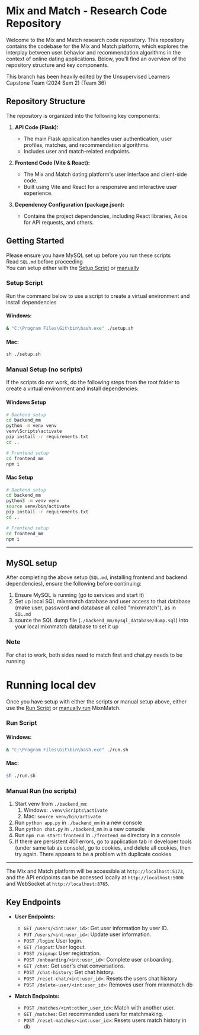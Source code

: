 # Mix and Match - Research Code Repository

Welcome to the Mix and Match research code repository. This repository contains the codebase for the Mix and Match platform, which explores the interplay between user behavior and recommendation algorithms in the context of online dating applications. Below, you'll find an overview of the repository structure and key components.

This branch has been heavily edited by the Unsupervised Learners Capstone Team (2024 Sem 2) (Team 36)

## Repository Structure

The repository is organized into the following key components:

1. **API Code (Flask):**
   - The main Flask application handles user authentication, user profiles, matches, and recommendation algorithms.
   - Includes user and match-related endpoints.

2. **Frontend Code (Vite & React):**
   - The Mix and Match dating platform's user interface and client-side code.
   - Built using Vite and React for a responsive and interactive user experience.

3. **Dependency Configuration (package.json):**
   - Contains the project dependencies, including React libraries, Axios for API requests, and others.

## Getting Started


Please ensure you have MySQL set up before you run these scripts \
Read `SQL.md` before proceeding \
You can setup either with the [Setup Script](#setup-script) or [manually](#manual-setup-no-scripts)

### Setup Script

Run the command below to use a script to create a virtual environment and install dependencies 
#### Windows:
```bash
& "C:\Program Files\Git\bin\bash.exe" ./setup.sh
```

#### Mac:
```bash
sh ./setup.sh
```


### Manual Setup (no scripts)
If the scripts do not work, do the following steps from the root folder to create a virtual environment and install dependencies:
#### Windows Setup
```bash
# Backend setup
cd backend_mm
python -m venv venv
venv\Scripts\activate
pip install -r requirements.txt 
cd ..

# Frontend setup
cd frontend_mm
npm i    

```
#### Mac Setup
```bash
# Backend setup
cd backend_mm
python3 -m venv venv
source venv/bin/activate
pip install -r requirements.txt
cd ..

# Frontend setup
cd frontend_mm
npm i
```


-----------------------------------------

## MySQL setup
After completing the above setup (`SQL.md`, installing frontend and backend dependencies), ensure the following before continuing:
1. Ensure MySQL is running (go to services and start it)
3. Set up local SQL mixnmatch database and user access to that database (make user, password and database all called "mixnmatch"), as in `SQL.md`
4. source the SQL dump file (`./backend_mm/mysql_database/dump.sql`) into your local mixnmatch database to set it up

### Note
For chat to work, both sides need to match first and chat.py needs to be running

# Running local dev
Once you have setup with either the scripts or manual setup above, either use the [Run Script](#run-script) or [manually run](#manual-run-no-scripts) MixnMatch.
### Run Script

#### Windows:
```bash
& "C:\Program Files\Git\bin\bash.exe" ./run.sh
```

#### Mac:
```bash
sh ./run.sh
```

### Manual Run (no scripts)

1. Start venv from `./backend_mm`:
   1. Windows: `.venv\Scripts\activate`
   2. Mac: `source venv/bin/activate`
2. Run `python app.py` in `./backend_mm` in a new console
3. Run `python chat.py` in `./backend_mm` in a new console
4. Run  `npm run start:frontend` in `./frontend_mm` directory in a console
5.  If there are persistent 401 errors, go to application tab in developer tools (under same tab as console), go to cookies, and delete all cookies, then try again. There appears to be a problem with duplicate cookies


-----------------------------------------
   

The Mix and Match platform will be accessible at `http://localhost:5173`, and the API endpoints can be accessed locally at `http://localhost:5000` and WebSocket at `http://localhost:8765`.



## Key Endpoints

- **User Endpoints:**
  - `GET /users/<int:user_id>`: Get user information by user ID.
  - `PUT /users/<int:user_id>`: Update user information.
  - `POST /login`: User login.
  - `GET /logout`: User logout.
  - `POST /signup`: User registration.
  - `POST /onboarding/<int:user_id>`: Complete user onboarding.
  - `GET /chat`: Get user's chat conversations.
  - `POST /chat-history`: Get chat history.
  - `POST /reset-chat/<int:user_id>`: Resets the users chat history
  - `POST /delete-user/<int:user_id>`: Removes user from mixnmatch db

- **Match Endpoints:**
  - `POST /matches/<int:other_user_id>`: Match with another user.
  - `GET /matches`: Get recommended users for matchmaking.
  - `POST /reset-matches/<int:user_id>`: Resets users match history in db
